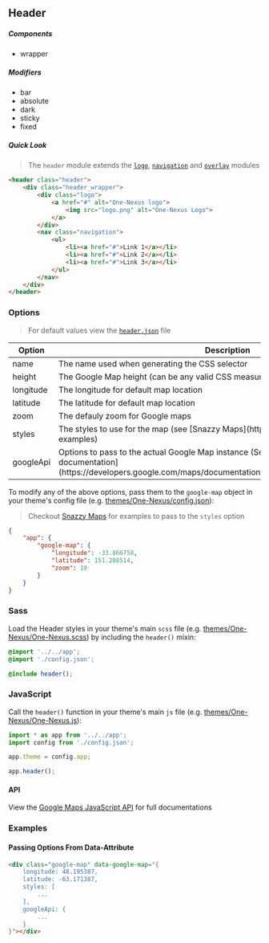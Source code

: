 ## Header

##### Components

* wrapper

##### Modifiers

* bar
* absolute
* dark
* sticky
* fixed

##### Quick Look

> The `header` module extends the [`logo`](#TODO), [`navigation`](#TODO) and [`overlay`](#TODO) modules

```html
<header class="header">
    <div class="header_wrapper">
        <div class="logo">
            <a href="#" alt="One-Nexus logo">
                <img src="logo.png" alt="One-Nexus Logo">
            </a>
        </div>
        <nav class="navigation">
            <ul>
                <li><a href="#">Link 1</a></li>
                <li><a href="#">Link 2</a></li>
                <li><a href="#">Link 3</a></li>
            </ul>
        </nav>
    </div>
</header>
```

### Options

> For default values view the [`header.json`](header.json) file

<table class="table">
    <thead>
        <tr>
            <th>Option</th>
            <th>Description</th>
        </tr>
    </thead>
    <tbody>
        <tr>
            <td>name</td>
            <td>The name used when generating the CSS selector</td>
        </tr>
        <tr>
            <td>height</td>
            <td>The Google Map height (can be any valid CSS measurement)</td>
        </tr>
        <tr>
            <td>longitude</td>
            <td>The longitude for default map location</td>
        </tr>
        <tr>
            <td>latitude</td>
            <td>The latitude for default map location</td>
        </tr>
        <tr>
            <td>zoom</td>
            <td>The defauly zoom for Google maps</td>
        </tr>
        <tr>
            <td>styles</td>
            <td>The styles to use for the map (see [Snazzy Maps](http://snazzymaps.com/) for examples)</td>
        </tr>
        <tr>
            <td>googleApi</td>
            <td>Options to pass to the actual Google Map instance (See the [Google Maps documentation](https://developers.google.com/maps/documentation/javascript/reference#MapOptions))</td>
        </tr>
    </tbody>
</table>

To modify any of the above options, pass them to the `google-map` object in your theme's config file (e.g. [themes/One-Nexus/config.json](../../../themes/One-Nexus/config.json)):

> Checkout [Snazzy Maps](http://snazzymaps.com/) for examples to pass to the `styles` option

```json
{
    "app": {
        "google-map": {
            "longitude": -33.866758, 
            "latitude": 151.208514,
            "zoom": 10
        }
    }
}
```

### Sass

Load the Header styles in your theme's main `scss` file (e.g. [themes/One-Nexus/One-Nexus.scss](../../../themes/One-Nexus/One-Nexus.scss)) by including the `header()` mixin:

```scss
@import '../../app';
@import './config.json';

@include header();
```

### JavaScript

Call the `header()` function in your theme's main `js` file (e.g. [themes/One-Nexus/One-Nexus.js](../../../themes/One-Nexus/One-Nexus.js)):

```js
import * as app from '../../app';
import config from './config.json';

app.theme = config.app;

app.header();
```

#### API

View the [Google Maps JavaScript API](https://developers.google.com/maps/documentation/javascript/reference) for full documentations

### Examples

#### Passing Options From Data-Attribute

```html
<div class="google-map" data-google-map="{
    longitude: 48.195387, 
    latitude: -63.171387,
    styles: [
        ...
    ],
    googleApi: {
        ...
    }
}"></div>
```